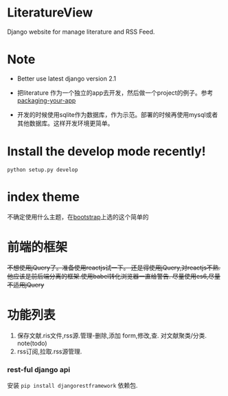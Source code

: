 # LiteratureView
Django website for manage literature and RSS Feed.

# Note
* Better use latest django version 2.1
* 把literature 作为一个独立的app去开发，然后做一个project的例子。参考 [packaging-your-app](https://docs.djangoproject.com/en/2.1/intro/reusable-apps/#packaging-your-app)

* 开发的时候使用sqlite作为数据库，作为示范。部署的时候再使用mysql或者其他数据库。这样开发环境更简单。

# Install the develop mode recently!
`python setup.py develop`

# index theme

不确定使用什么主题，在[bootstrap](https://startbootstrap.com/template-overviews/2-col-portfolio/)上选的这个简单的

# 前端的框架

<del>不想使用jQuery了。准备使用reactjs试一下。<del>
还是得使用jQuery,对reactjs不熟.他应该是前后端分离的框架.使用babel转化浏览器一直给警告.
尽量使用es6,尽量不适用jQuery

# 功能列表
1. 保存文献.ris文件,rss源.管理-删除,添加 form,修改,查.       对文献聚类/分类. note(todo)
2. rss订阅,拉取.rss源管理.

### rest-ful django api
安装 `pip install djangorestframework` 依赖包.